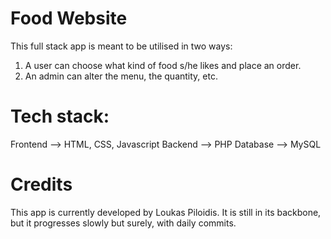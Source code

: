 # Food Website

This full stack app is meant to be utilised in two ways:

1. A user can choose what kind of food s/he likes and place an order.
2. An admin can alter the menu, the quantity, etc.

# Tech stack:

Frontend --> HTML, CSS, Javascript
Backend --> PHP
Database --> MySQL

# Credits

This app is currently developed by Loukas Piloidis. It is still in its backbone, but it progresses slowly but surely, with daily commits.

